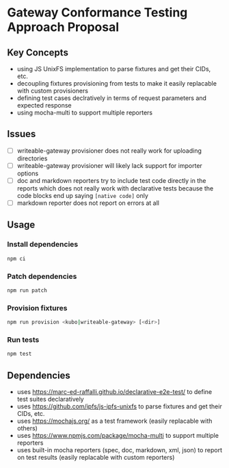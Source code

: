 # Gateway Conformance Testing Approach Proposal

## Key Concepts

- using JS UnixFS implementation to parse fixtures and get their CIDs, etc.
- decoupling fixtures provisioning from tests to make it easily replacable with custom provisioners
- defining test cases declratively in terms of request parameters and expected response
- using mocha-multi to support multiple reporters

## Issues

- [ ] writeable-gateway provisioner does not really work for uploading directories
- [ ] writeable-gateway provisioner will likely lack support for importer options
- [ ] doc and markdown reporters try to include test code directly in the reports which does not really work with declarative tests because the code blocks end up saying `[native code]` only
- [ ] markdown reporter does not report on errors at all

## Usage

### Install dependencies

```bash
npm ci
```

### Patch dependencies

```bash
npm run patch
```

### Provision fixtures

```bash
npm run provision <kubo|writeable-gateway> [<dir>]
```

### Run tests

```bash
npm test
```

## Dependencies

- uses https://marc-ed-raffalli.github.io/declarative-e2e-test/ to define test suites declaratively
- uses https://github.com/ipfs/js-ipfs-unixfs to parse fixtures and get their CIDs, etc.
- uses https://mochajs.org/ as a test framework (easily replacable with others)
- uses https://www.npmjs.com/package/mocha-multi to support multiple reporters
- uses built-in mocha reporters (spec, doc, markdown, xml, json) to report on test results (easily replacable with custom reporters)
